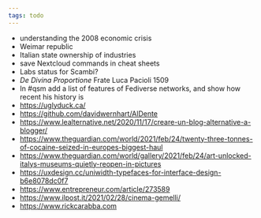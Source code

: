 ```yaml
---
tags: todo
---
```

- understanding the 2008 economic crisis
- Weimar republic
- Italian state ownership of industries
- save Nextcloud commands in cheat sheets
- Labs status for Scambi?
- *De Divina Proportione* Frate Luca Pacioli 1509
- In #qsm add a list of features of Fediverse networks, and show how recent his history is
- https://uglyduck.ca/
- https://github.com/davidwernhart/AlDente
- https://www.lealternative.net/2020/11/17/creare-un-blog-alternative-a-blogger/
- https://www.theguardian.com/world/2021/feb/24/twenty-three-tonnes-of-cocaine-seized-in-europes-biggest-haul
- https://www.theguardian.com/world/gallery/2021/feb/24/art-unlocked-italys-museums-quietly-reopen-in-pictures
- https://uxdesign.cc/uniwidth-typefaces-for-interface-design-b6e8078dc0f7
- https://www.entrepreneur.com/article/273589
- https://www.ilpost.it/2021/02/28/cinema-gemelli/
- https://www.rickcarabba.com